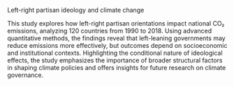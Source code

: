 Left-right partisan ideology and climate change

This study explores how left-right partisan orientations impact national CO₂ emissions, analyzing 120 countries from 1990 to 2018. Using advanced quantitative methods, the findings reveal that left-leaning governments may reduce emissions more effectively, but outcomes depend on socioeconomic and institutional contexts. Highlighting the conditional nature of ideological effects, the study emphasizes the importance of broader structural factors in shaping climate policies and offers insights for future research on climate governance.
